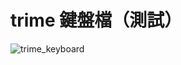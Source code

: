 # trime 鍵盤檔（測試）

![trime_keyboard](https://raw.githubusercontent.com/oniondelta/Hangul_Rime_Files/refs/heads/main/trime/Hangul2set_M.jpg)
